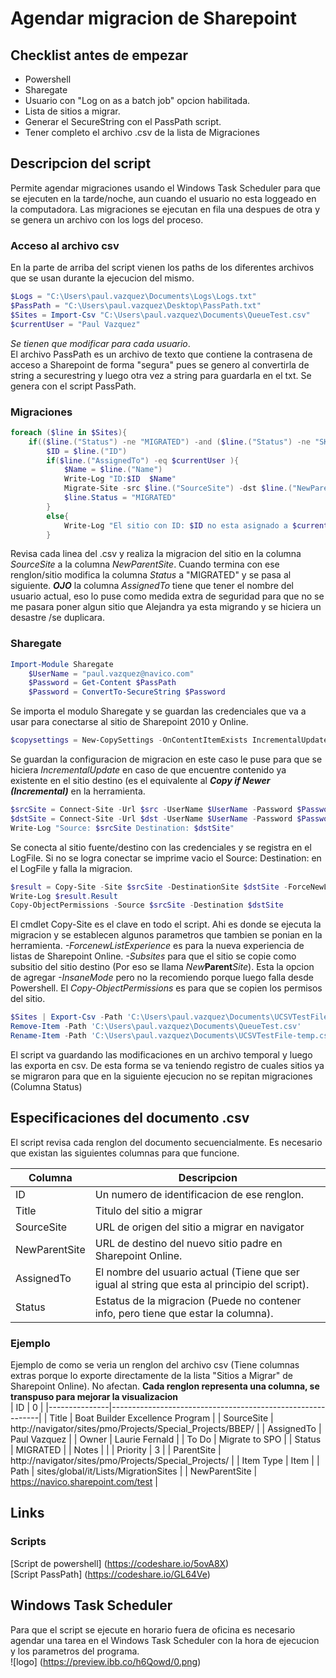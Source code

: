 # Agendar migracion de Sharepoint
## Checklist antes de empezar
* Powershell 
* Sharegate 
* Usuario con  "Log on as a batch job" opcion habilitada.
* Lista de sitios a migrar.
* Generar el SecureString con el PassPath script.
* Tener completo el archivo .csv de la lista de Migraciones

## Descripcion del script
Permite agendar migraciones usando el Windows Task Scheduler para que se ejecuten en la tarde/noche, aun cuando el usuario no esta loggeado en la computadora. Las migraciones se ejecutan en fila una despues de otra y se genera un archivo con los logs del proceso.

### Acceso al archivo csv
En la parte de arriba del script vienen los paths de los diferentes archivos que se usan durante la ejecucion del mismo.
```Powershell
$Logs = "C:\Users\paul.vazquez\Documents\Logs\Logs.txt"
$PassPath = "C:\Users\paul.vazquez\Desktop\PassPath.txt"
$Sites = Import-Csv "C:\Users\paul.vazquez\Documents\QueueTest.csv"
$currentUser = "Paul Vazquez"
````
*Se tienen que modificar para cada usuario*. </br>
El archivo PassPath es un archivo de texto que contiene la contrasena de acceso a Sharepoint de forma "segura" pues se genero al convertirla de string a securestring y luego otra vez a string para guardarla en el txt. Se genera con el script PassPath.
### Migraciones
```Powershell
foreach ($line in $Sites){
    if(($line.("Status") -ne "MIGRATED") -and ($line.("Status") -ne "SKIP") ){
        $ID = $line.("ID")
        if($line.("AssignedTo") -eq $currentUser ){
            $Name = $line.("Name")
            Write-Log "ID:$ID  $Name"
            Migrate-Site -src $line.("SourceSite") -dst $line.("NewParentSite")
            $line.Status = "MIGRATED"
        }
        else{
            Write-Log "El sitio con ID: $ID no esta asignado a $currentUser"
        }
```
Revisa cada linea del .csv y realiza la migracion del sitio en la columna *SourceSite* a la columna *NewParentSite*. Cuando termina con ese renglon/sitio modifica la columna _Status_ a "MIGRATED" y se pasa al siguiente. ***OJO*** la columna _AssignedTo_ tiene que tener el nombre del usuario actual, eso lo puse como medida extra de seguridad para que no se me pasara poner algun sitio que Alejandra ya esta migrando y se hiciera un desastre /se duplicara.   
### Sharegate
```Powershell
Import-Module Sharegate	
    $UserName = "paul.vazquez@navico.com"
    $Password = Get-Content $PassPath
    $Password = ConvertTo-SecureString $Password
```
Se importa el modulo Sharegate y se guardan las credenciales que va a usar para conectarse al sitio de Sharepoint 2010 y Online.
```Powershell
$copysettings = New-CopySettings -OnContentItemExists IncrementalUpdate
```
Se guardan la configuracion de migracion en este caso le puse para que se hiciera _IncrementalUpdate_ en caso de que encuentre contenido ya existente en el sitio destino (es el equivalente al ***Copy if Newer (Incremental)*** en la herramienta.

```Powershell
$srcSite = Connect-Site -Url $src -UserName $UserName -Password $Password
$dstSite = Connect-Site -Url $dst -UserName $UserName -Password $Password
Write-Log "Source: $srcSite Destination: $dstSite"
```
Se conecta al sitio fuente/destino con las credenciales y se registra en el LogFile. Si no se logra conectar se imprime vacio el Source: Destination: en el LogFile y falla la migracion.
```Powershell
$result = Copy-Site -Site $srcSite -DestinationSite $dstSite -ForceNewListExperience -Subsites -CopySettings $copysettings
Write-Log $result.Result
Copy-ObjectPermissions -Source $srcSite -Destination $dstSite
```
El cmdlet Copy-Site es el clave en todo el script. Ahi es donde se ejecuta la migracion y se establecen algunos parametros que tambien se ponian en la herramienta. _-ForcenewListExperience_ es para la nueva experiencia de listas de Sharepoint Online. _-Subsites_ para que el sitio se copie como subsitio del sitio destino (Por eso se llama *New***Parent***Site*). Esta la opcion de agregar _-InsaneMode_ pero no la recomiendo porque luego falla desde Powershell.
El _Copy-ObjectPermissions_ es para que se copien los permisos del sitio.
```Powershell
$Sites | Export-Csv -Path 'C:\Users\paul.vazquez\Documents\UCSVTestFile-temp.csv' -NoTypeInformation 
Remove-Item -Path 'C:\Users\paul.vazquez\Documents\QueueTest.csv'
Rename-Item -Path 'C:\Users\paul.vazquez\Documents\UCSVTestFile-temp.csv' -NewName 'QueueTest.csv'
```
El script va guardando las modificaciones en un archivo temporal y luego las exporta en csv. De esta forma se va teniendo registro de cuales sitios ya se migraron para que en la siguiente ejecucion no se repitan migraciones (Columna Status)
## Especificaciones del documento .csv
El script revisa cada renglon del documento secuencialmente. Es necesario que existan las siguientes columnas para que funcione.

| Columna | Descripcion |
| --- | --- |
|  ID | Un numero de identificacion de ese renglon. |
| Title | Titulo del sitio a migrar |
| SourceSite | URL de origen del sitio a migrar en navigator |
| NewParentSite | URL de destino del nuevo sitio padre en Sharepoint Online. |
| AssignedTo | El nombre del usuario actual (Tiene que ser igual al string que esta al principio del script).
|Status | Estatus de la migracion (Puede no contener info, pero tiene que estar la columna).

### Ejemplo
Ejemplo de como se veria un renglon del archivo csv (Tiene columnas extras porque lo exporte directamente de la lista "Sitios a Migrar" de Sharepoint Online). No afectan. **Cada renglon representa una columna, se transpuso para mejorar la visualizacion** <br>
| ID            | 0                                                          |
|---------------|------------------------------------------------------------|
| Title         | Boat Builder Excellence Program                            |
| SourceSite    | http://navigator/sites/pmo/Projects/Special_Projects/BBEP/ |
| AssignedTo    | Paul Vazquez                                               |
|  Owner        | Laurie Fernald                                             |
| To Do         | Migrate to SPO                                             |
| Status        | MIGRATED                                                   |
| Notes         |                                                            |
| Priority      | 3                                                          |
| ParentSite    | http://navigator/sites/pmo/Projects/Special_Projects/      |
| Item Type     | Item                                                       |
| Path          | sites/global/it/Lists/MigrationSites                       |
| NewParentSite | https://navico.sharepoint.com/test                         |

## Links
### Scripts

[Script de powershell] (https://codeshare.io/5ovA8X) <br>
[Script PassPath] (https://codeshare.io/GL64Ve) <br>

## Windows Task Scheduler
Para que el script se ejecute en horario fuera de oficina es necesario agendar una tarea en el Windows Task Scheduler con la hora de ejecucion y los parametros del programa.<br>
![logo] (https://preview.ibb.co/h6Qowd/0.png) 



 













